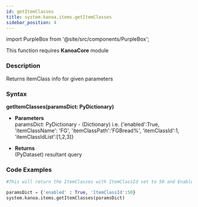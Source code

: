 ```yaml
---
id: getItemClasses
title: system.kanoa.items.getItemClasses
sidebar_position: 4
---
```

import PurpleBox from '@site/src/components/PurpleBox';

<PurpleBox>This function requires <b>KanoaCore</b> module</PurpleBox>


### Description
Returns itemClass info for given parameters 

### Syntax
**getItemClasses(paramsDict: PyDictionary)**

- **Parameters**  
    paramsDict: PyDictionary - (Dictionary) i.e. {'enabled':True, 'itemClassName': 'FG', 'itemClassPath':'FGBread%', 'itemClassId':1, 'itemClassIdList':[1,2,3]} 

- **Returns**  
    (PyDataset) resultant query


### Code Examples

```py
#This will return the ItemClasses with ItemClassId set to 50 and Enabled

paramsDict = {'enabled' : True, 'ItemClassId':50}
system.kanoa.items.getItemClasses(paramsDict)
```